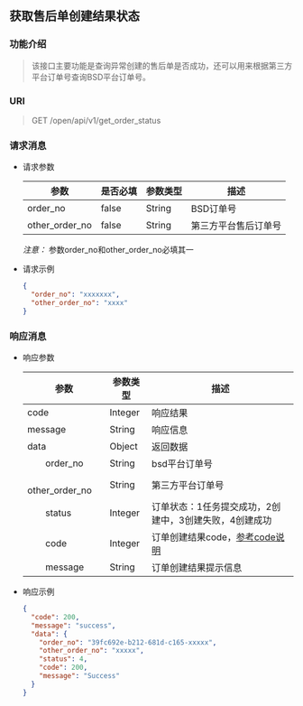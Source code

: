 ## 获取售后单创建结果状态

### 功能介绍

> 该接口主要功能是查询异常创建的售后单是否成功，还可以用来根据第三方平台订单号查询BSD平台订单号。

### URI

> GET /open/api/v1/get_order_status

### 请求消息

- 请求参数

  | 参数 | 是否必填 | 参数类型 | 描述 |
  |---|---|---|---|
  | order_no | false | String | BSD订单号 |
  | other_order_no | false | String | 第三方平台售后订单号 |
  *注意：* 参数order_no和other_order_no必填其一


- 请求示例
  ```json
  {
    "order_no": "xxxxxxx",
    "other_order_no": "xxxx"
  }
  ```

### 响应消息

- 响应参数

  | 参数 | 参数类型 | 描述 |
  |---|---|---|
  | code | Integer | 响应结果 |
  | message | String | 响应信息 |
  | data | Object | 返回数据 |
  | &emsp;&emsp;order_no | String | bsd平台订单号 |
  | &emsp;&emsp;other_order_no | String | 第三方平台订单号 |
  | &emsp;&emsp;status | Integer | 订单状态：1任务提交成功，2创建中，3创建失败，4创建成功 |
  | &emsp;&emsp;code | Integer | 订单创建结果code，[参考code说明](../README.md#接口返回code说明) |
  | &emsp;&emsp;message | String | 订单创建结果提示信息 |


- 响应示例
  ```json
  {
    "code": 200,
    "message": "success",
    "data": {
      "order_no": "39fc692e-b212-681d-c165-xxxxx",
      "other_order_no": "xxxxx",
      "status": 4,
      "code": 200,
      "message": "Success"
    }
  }
  ```
